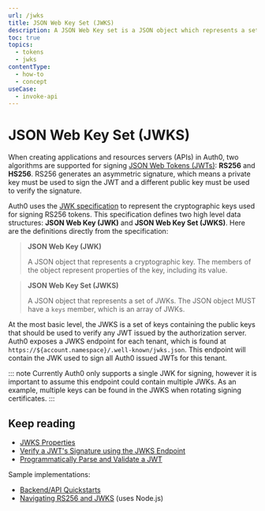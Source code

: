 ```yaml
---
url: /jwks
title: JSON Web Key Set (JWKS)
description: A JSON Web Key set is a JSON object which represents a set of JSON Web Keys (a JSON object that represents a cryptographic key).
toc: true
topics:
  - tokens
  - jwks
contentType:
  - how-to
  - concept
useCase:
  - invoke-api
---
```

# JSON Web Key Set (JWKS)

When creating applications and resources servers (APIs) in Auth0, two algorithms are supported for signing [JSON Web Tokens (JWTs)](/jwt): **RS256** and **HS256**. RS256 generates an asymmetric signature, which means a private key must be used to sign the JWT and a different public key must be used to verify the signature.

Auth0 uses the [JWK specification](https://tools.ietf.org/html/rfc7517) to represent the cryptographic keys used for signing RS256 tokens. This specification defines two high level data structures: **JSON Web Key (JWK)** and **JSON Web Key Set (JWKS)**. Here are the definitions directly from the specification:

> **JSON Web Key (JWK)**
>
> A JSON object that represents a cryptographic key. The members of the object represent properties of the key, including its value.

> **JSON Web Key Set (JWKS)**
> 
> A JSON object that represents a set of JWKs. The JSON object MUST have a `keys` member, which is an array of JWKs.

At the most basic level, the JWKS is a set of keys containing the public keys that should be used to verify any JWT issued by the authorization server. Auth0 exposes a JWKS endpoint for each tenant, which is found at `https://${account.namespace}/.well-known/jwks.json`. This endpoint will contain the JWK used to sign all Auth0 issued JWTs for this tenant. 

::: note
Currently Auth0 only supports a single JWK for signing, however it is important to assume this endpoint could contain multiple JWKs. As an example, multiple keys can be found in the JWKS when rotating signing certificates.
:::

## Keep reading

* [JWKS Properties](/tokens/jwt/reference/jwks-properties)
* [Verify a JWT's Signature using the JWKS Endpoint](/tokens/jwt/guides/verify-jwt-using-jwks)
* [Programmatically Parse and Validate a JWT](/tokens/guides/parse-validate-jwt-programmatically)

Sample implementations:
* [Backend/API Quickstarts](/quickstart/backend)
* [Navigating RS256 and JWKS](https://auth0.com/blog/navigating-rs256-and-jwks/) (uses Node.js)
